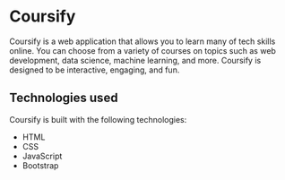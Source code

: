 # Coursify

Coursify is a web application that allows you to learn many of tech skills online. You can choose from a variety of courses on topics such as web development, data science, machine learning, and more. Coursify is designed to be interactive, engaging, and fun.

## Technologies used

Coursify is built with the following technologies:

- HTML
- CSS
- JavaScript
- Bootstrap
